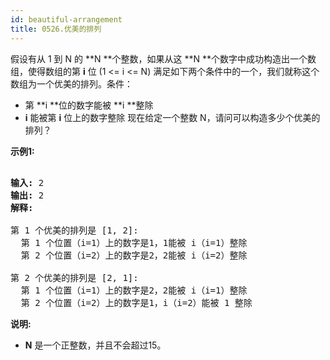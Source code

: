 ```yaml
---
id: beautiful-arrangement
title: 0526.优美的排列
---
```

假设有从 1 到 N 的 **N **个整数，如果从这 **N **个数字中成功构造出一个数组，使得数组的第 **i** 位 (1 &lt;= i &lt;= N) 满足如下两个条件中的一个，我们就称这个数组为一个优美的排列。条件：

- 第 **i **位的数字能被 **i **整除
- **i** 能被第 **i** 位上的数字整除
现在给定一个整数 N，请问可以构造多少个优美的排列？

**示例1:**


<pre><br/><strong>输入:</strong> 2<br/><strong>输出:</strong> 2<br/><strong>解释:</strong> <br/><br/>第 1 个优美的排列是 [1, 2]:<br/>  第 1 个位置（i=1）上的数字是1，1能被 i（i=1）整除<br/>  第 2 个位置（i=2）上的数字是2，2能被 i（i=2）整除<br/><br/>第 2 个优美的排列是 [2, 1]:<br/>  第 1 个位置（i=1）上的数字是2，2能被 i（i=1）整除<br/>  第 2 个位置（i=2）上的数字是1，i（i=2）能被 1 整除<br/></pre>

**说明:**

- **N** 是一个正整数，并且不会超过15。